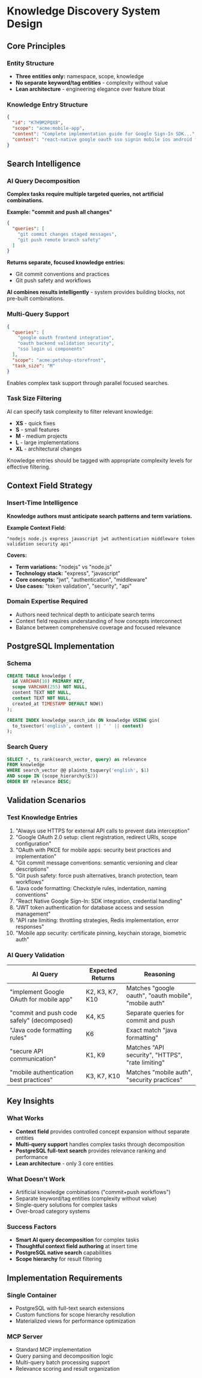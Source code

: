 # Knowledge Discovery System Design

## Core Principles

### Entity Structure
- **Three entities only:** namespace, scope, knowledge
- **No separate keyword/tag entities** - complexity without value
- **Lean architecture** - engineering elegance over feature bloat

### Knowledge Entry Structure
```json
{
  "id": "K7H9M2PQX8",
  "scope": "acme:mobile-app", 
  "content": "Complete implementation guide for Google Sign-In SDK...",
  "context": "react-native google oauth sso signin mobile ios android firebase sdk authentication"
}
```

## Search Intelligence

### AI Query Decomposition
**Complex tasks require multiple targeted queries, not artificial combinations.**

**Example: "commit and push all changes"**
```json
{
  "queries": [
    "git commit changes staged messages",
    "git push remote branch safety"
  ]
}
```

**Returns separate, focused knowledge entries:**
- Git commit conventions and practices
- Git push safety and workflows

**AI combines results intelligently** - system provides building blocks, not pre-built combinations.

### Multi-Query Support
```json
{
  "queries": [
    "google oauth frontend integration", 
    "oauth backend validation security",
    "sso login ui components"
  ],
  "scope": "acme:petshop-storefront",
  "task_size": "M"
}
```

Enables complex task support through parallel focused searches.

### Task Size Filtering
AI can specify task complexity to filter relevant knowledge:
- **XS** - quick fixes
- **S** - small features  
- **M** - medium projects
- **L** - large implementations
- **XL** - architectural changes

Knowledge entries should be tagged with appropriate complexity levels for effective filtering.

## Context Field Strategy

### Insert-Time Intelligence
**Knowledge authors must anticipate search patterns and term variations.**

**Example Context Field:**
```
"nodejs node.js express javascript jwt authentication middleware token validation security api"
```

**Covers:**
- **Term variations:** "nodejs" vs "node.js"
- **Technology stack:** "express", "javascript" 
- **Core concepts:** "jwt", "authentication", "middleware"
- **Use cases:** "token validation", "security", "api"

### Domain Expertise Required
- Authors need technical depth to anticipate search terms
- Context field requires understanding of how concepts interconnect
- Balance between comprehensive coverage and focused relevance

## PostgreSQL Implementation

### Schema
```sql
CREATE TABLE knowledge (
  id VARCHAR(10) PRIMARY KEY,
  scope VARCHAR(255) NOT NULL,
  content TEXT NOT NULL,
  context TEXT NOT NULL,
  created_at TIMESTAMP DEFAULT NOW()
);

CREATE INDEX knowledge_search_idx ON knowledge USING gin(
  to_tsvector('english', content || ' ' || context)
);
```

### Search Query
```sql
SELECT *, ts_rank(search_vector, query) as relevance 
FROM knowledge 
WHERE search_vector @@ plainto_tsquery('english', $1)
AND scope IN (scope_hierarchy($2))
ORDER BY relevance DESC;
```

## Validation Scenarios

### Test Knowledge Entries
1. "Always use HTTPS for external API calls to prevent data interception"
2. "Google OAuth 2.0 setup: client registration, redirect URIs, scope configuration"  
3. "OAuth with PKCE for mobile apps: security best practices and implementation"
4. "Git commit message conventions: semantic versioning and clear descriptions"
5. "Git push safety: force push alternatives, branch protection, team workflows"
6. "Java code formatting: Checkstyle rules, indentation, naming conventions"
7. "React Native Google Sign-In: SDK integration, credential handling"
8. "JWT token authentication for database access and session management"
9. "API rate limiting: throttling strategies, Redis implementation, error responses"
10. "Mobile app security: certificate pinning, keychain storage, biometric auth"

### AI Query Validation
| AI Query | Expected Returns | Reasoning |
|----------|------------------|-----------|
| "implement Google OAuth for mobile app" | K2, K3, K7, K10 | Matches "google oauth", "oauth mobile", "mobile auth" |
| "commit and push code safely" (decomposed) | K4, K5 | Separate queries for commit and push |
| "Java code formatting rules" | K6 | Exact match "java formatting" |
| "secure API communication" | K1, K9 | Matches "API security", "HTTPS", "rate limiting" |
| "mobile authentication best practices" | K3, K7, K10 | Matches "mobile auth", "security practices" |

## Key Insights

### What Works
- **Context field** provides controlled concept expansion without separate entities
- **Multi-query support** handles complex tasks through decomposition
- **PostgreSQL full-text search** provides relevance ranking and performance
- **Lean architecture** - only 3 core entities

### What Doesn't Work
- Artificial knowledge combinations ("commit+push workflows")
- Separate keyword/tag entities (complexity without value)
- Single-query solutions for complex tasks
- Over-broad category systems

### Success Factors
- **Smart AI query decomposition** for complex tasks
- **Thoughtful context field authoring** at insert time
- **PostgreSQL native search** capabilities
- **Scope hierarchy** for result filtering

## Implementation Requirements

### Single Container
- PostgreSQL with full-text search extensions
- Custom functions for scope hierarchy resolution
- Materialized views for performance optimization

### MCP Server
- Standard MCP implementation
- Query parsing and decomposition logic
- Multi-query batch processing support
- Relevance scoring and result organization
